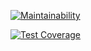 [![Maintainability](https://api.codeclimate.com/v1/badges/53e26be91d19dad7c142/maintainability)](https://codeclimate.com/github/woongcheol/research-ci-example/maintainability)

[![Test Coverage](https://api.codeclimate.com/v1/badges/53e26be91d19dad7c142/test_coverage)](https://codeclimate.com/github/woongcheol/research-ci-example/test_coverage)